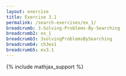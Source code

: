 ```yaml
---
layout: exercise
title: Exercise 3.1
permalink: /search-exercises/ex_1/
breadcrumb: 3-Solving-Problems-By-Searching
breadcrumb2: ex_1
breadcrumb3: 3solvingProblemsBySearching
breadcrumb4: ch3ex1
breadcrumb5: ex3.1
---
```


{% include mathjax_support %}

